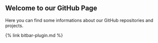 ## Welcome to our GitHub Page

Here you can find some informations about our GitHub repositories and projects.

{% link bitbar-plugin.md %}

